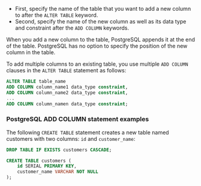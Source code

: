 
- First,  specify the name of the table that you want to add a new column to after the `ALTER TABLE` keyword.
- Second, specify the name of the new column as well as its data type and constraint after the `ADD COLUMN` keywords.

When you add a new column to the table, PostgreSQL appends it at the end of the table. PostgreSQL has no option to specify the position of the new column in the table.

To add multiple columns to an existing table, you use multiple `ADD COLUMN` clauses in the `ALTER TABLE` statement as follows:


```sql
ALTER TABLE table_name
ADD COLUMN column_name1 data_type constraint,
ADD COLUMN column_name2 data_type constraint,
...
ADD COLUMN column_namen data_type constraint;
```


### PostgreSQL ADD COLUMN statement examples


The following `CREATE TABLE` statement creates a new table named customers with two columns: `id` and `customer_name`:

```sql
DROP TABLE IF EXISTS customers CASCADE;

CREATE TABLE customers (
    id SERIAL PRIMARY KEY,
    customer_name VARCHAR NOT NULL
);
```

